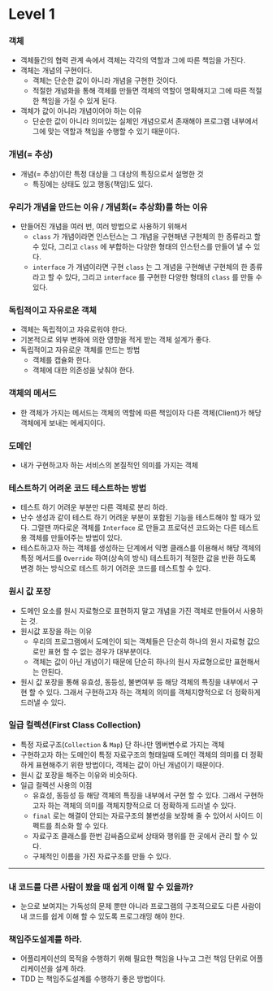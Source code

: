 # Level 1

### 객체

- 객체들간의 협력 관계 속에서 객체는 각각의 역할과 그에 따른 책임을 가진다.
- 객체는 개념의 구현이다.
    - 객체는 단순한 값이 아니라 개념을 구현한 것이다.
    - 적절한 개념화을 통해 객체를 만들면 객체의 역할이 명확해지고 그에 따른 적절한 책임을 가질 수 있게 된다.
- 객체가 값이 아니라 개념이어야 하는 이유
    - 단순한 값이 아니라 의미있는 실체인 개념으로서 존재해야 프로그램 내부에서 그에 맞는 역할과 책임을 수행할 수 있기 때문이다.
    
### 개념(= 추상)

- 개념(= 추상)이란 특정 대상을 그 대상의 특징으로서 설명한 것
    - 특징에는 상태도 있고 행동(책임)도 있다.
    
### 우리가 개념을 만드는 이유 / 개념화(= 추상화)를 하는 이유

- 만들어진 개념을 여러 번, 여러 방법으로 사용하기 위해서
    - `class` 가 개념이라면 인스턴스는 그 개념을 구현해낸 구현체의 한 종류라고 할 수 있다, 그리고 `class` 에 부합하는 다양한 형태의 인스턴스를 만들어 낼 수 있다.
    - `interface` 가 개념이라면 구현 `class` 는 그 개념을 구현해낸 구현체의 한 종류라고 할 수 있다, 그리고 `interface` 를 구현한 다양한 형태의 `class` 를 만들 수 있다.
    
### 독립적이고 자유로운 객체

- 객체는 독립적이고 자유로워야 한다.
- 기본적으로 외부 변화에 의한 영향을 적게 받는 객체 설계가 좋다.
- 독립적이고 자유로운 객체를 만드는 방법
    - 객체를 캡슐화 한다.     
    - 객체에 대한 의존성을 낮춰야 한다.
    
### 객체의 메서드

- 한 객체가 가지는 메서드는 객체의 역할에 따른 책임이자 다른 객체(Client)가 해당 객체에게 보내는 메세지이다.

### 도메인

- 내가 구현하고자 하는 서비스의 본질적인 의미를 가지는 객체

### 테스트하기 어려운 코드 테스트하는 방법

- 테스트 하기 어려운 부분만 다른 객체로 분리 하라.
- 난수 생성과 같이 테스트 하기 어려운 부분이 포함된 기능을 테스트해야 할 때가 있다. 그럴땐 까다로운 객체를 `Interface` 로 만들고 프로덕션 코드와는 다른 테스트용 객체를 만들어주는 방법이 있다.
- 테스트하고자 하는 객체를 생성하는 단계에서 익명 클래스를 이용해서 해당 객체의 특정 메서드를 `Override` 하여(상속의 방식) 테스트하기 적절한 값을 반환 하도록 변경 하는 방식으로 테스트 하기 어려운 코드를 테스트할 수 있다.

### 원시 값 포장

- 도메인 요소를 원시 자료형으로 표현하지 말고 개념을 가진 객체로 만들어서 사용하는 것.
- 원시값 포장을 하는 이유
    - 우리의 프로그램에서 도메인이 되는 객체들은 단순히 하나의 원시 자료형 값으로만 표현 할 수 없는 경우가 대부분이다.
    - 객체는 값이 아닌 개념이기 때문에 단순히 하나의 원시 자료형으로만 표현해서는 안된다.
- 원시 값 포장을 통해 유효성, 동등성, 불변여부 등 해당 객체의 특징을 내부에서 구현 할 수 있다. 그래서 구현하고자 하는 객체의 의미를 객체지향적으로 더 정확하게 드러낼 수 있다.

### 일급 컬렉션(First Class Collection)

- 특정 자료구조(`Collection` & `Map`) 단 하나만 멤버변수로 가지는 객체
- 구현하고자 하는 도메인이 특정 자료구조의 형태일때 도메인 객체의 의미를 더 정확하게 표현해주기 위한 방법이다, 객체는 값이 아닌 개념이기 때문이다.
- 원시 값 포장을 해주는 이유와 비슷하다.
- 일급 컬렉션 사용의 이점
    - 유효성, 동등성 등 해당 객체의 특징을 내부에서 구현 할 수 있다. 그래서 구현하고자 하는 객체의 의미를 객체지향적으로 더 정확하게 드러낼 수 있다.
    - `final` 로는 해결이 안되는 자료구조의 불변성을 보장해 줄 수 있어서 사이드 이펙트를 최소화 할 수 있다.
    - 자료구조 클래스를 한번 감싸줌으로써 상태와 행위를 한 곳에서 관리 할 수 있다.
    - 구체적인 이름을 가진 자료구조를 만들 수 있다.
    
---
    
### 내 코드를 다른 사람이 봤을 때 쉽게 이해 할 수 있을까?

- 눈으로 보여지는 가독성의 문제 뿐만 아니라 프로그램의 구조적으로도 다른 사람이 내 코드를 쉽게 이해 할 수 있도록 프로그래밍 해야 한다.
    
 ### 책임주도설계를 하라.

- 어플리케이션의 목적을 수행하기 위해 필요한 책임을 나누고 그런 책임 단위로 어플리케이션을 설계 하라.
- TDD 는 책임주도설계를 수행하기 좋은 방법이다.


